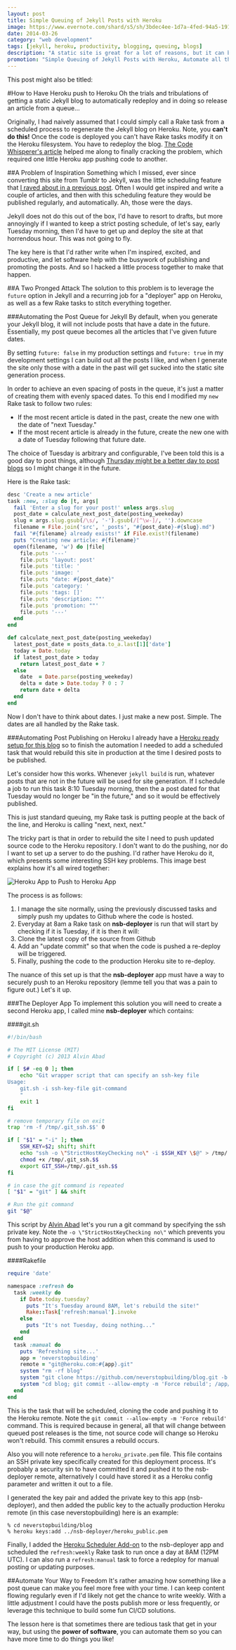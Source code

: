 ```yaml
---
layout: post
title: Simple Queuing of Jekyll Posts with Heroku
image: https://www.evernote.com/shard/s5/sh/3bdec4ee-1d7a-4fed-94a5-19123a7cfaad/7c00b8639fac8fe524fa83cfe1234c5a/deep/0/Oslo_queue_ww2.jpg-\(4568-3256\).png
date: 2014-03-26
category: "web development"
tags: [jekyll, heroku, productivity, blogging, queuing, blogs]
description: "A static site is great for a lot of reasons, but it can be a pain if you want to write up a bunch of posts and have them trickle out into the internet. Here is how I automated the process for Jekyll on Heroku."
promotion: "Simple Queuing of Jekyll Posts with Heroku, Automate all the things! #jekyll #heroku"
---
```


This post might also be titled:

#How to Have Heroku push to Heroku
Oh the trials and tribulations of getting a static Jekyll blog to automatically redeploy and in doing so release an article from a queue...

Originally, I had naively assumed that I could simply call a Rake task from a scheduled process to regenerate the Jekyll blog on Heroku. Note, you **can't do this!** Once the code is deployed you can't have Rake tasks modify it on the Heroku filesystem. You have to redeploy the blog. [The Code Whisperer's article](http://blog.thecodewhisperer.com/2012/12/06/publish-posts-later-with-jekyll-slash-octopress/) helped me along to finally cracking the problem, which required one little Heroku app pushing code to another.

##A Problem of Inspiration
Something which I missed, ever since converting this site from Tumblr to Jekyll, was the little scheduling feature that [I raved about in a previous post]({{site.url}}/how-to-promote-and-publish-your-blog-with-tumblr). Often I would get inspired and write a couple of articles, and then with this scheduling feature they would be published regularly, and automatically. Ah, those were the days.

Jekyll does not do this out of the box, I'd have to resort to drafts, but more annoyingly if I wanted to keep a strict posting schedule, of let's say, early Tuesday morning, then I'd have to get up and deploy the site at that horrendous hour. This was not going to fly.

The key here is that I'd rather write when I'm inspired, excited, and productive, and let software help with the busywork of publishing and promoting the posts. And so I hacked a little process together to make that happen.

##A Two Pronged Attack
The solution to this problem is to leverage the `future` option in Jekyll and a recurring job for a "deployer" app on Heroku, as well as a few Rake tasks to stitch everything together.

###Automating the Post Queue for Jekyll
By default, when you generate your Jekyll blog, it will not include posts that have a date in the future. Essentially, my post queue becomes all the articles that I've given future dates.

By setting `future: false` in my production settings and `future: true` in my development settings I can build out all the posts I like, and when I generate the site only those with a date in the past will get sucked into the static site generation process.

In order to achieve an even spacing of posts in the queue, it's just a matter of creating them with evenly spaced dates. To this end I modified my `new` Rake task to follow two rules:

- If the most recent article is dated in the past, create the new one with the date of "next Tuesday."
- If the most recent article is already in the future, create the new one with a date of Tuesday following that future date.

The choice of Tuesday is arbitrary and configurable, I've been told this is a good day to post things, although [Thursday might be a better day to post blogs](http://www.huffingtonpost.com/belle-beth-cooper/a-scientific-guide-to-pos_b_4262571.html) so I might change it in the future.

Here is the Rake task:

```ruby
desc 'Create a new article'
task :new, :slug do |t, args|
  fail 'Enter a slug for your post!' unless args.slug
  post_date = calculate_next_post_date(posting_weekeday)
  slug = args.slug.gsub(/\s/, '-').gsub(/[^\w-]/, '').downcase
  filename = File.join('src', '_posts', "#{post_date}-#{slug}.md")
  fail "#{filename} already exists!" if File.exist?(filename)
  puts "Creating new article: #{filename}"
  open(filename, 'w') do |file|
    file.puts '---'
    file.puts 'layout: post'
    file.puts 'title: '
    file.puts 'image: '
    file.puts "date: #{post_date}"
    file.puts 'category: '
    file.puts 'tags: []'
    file.puts 'description: ""'
    file.puts 'promotion: ""'
    file.puts '---'
  end
end

def calculate_next_post_date(posting_weekeday)
  latest_post_date = posts_data.to_a.last[1]['date']
  today = Date.today
  if latest_post_date > today
    return latest_post_date + 7
  else
    date  = Date.parse(posting_weekeday)
    delta = date > Date.today ? 0 : 7
    return date + delta
  end
end
```

Now I don't have to think about dates. I just make a new post. Simple. The dates are all handled by the Rake task.

###Automating Post Publishing on Heroku
I already have a [Heroku ready setup for this blog]({{site.url}}/jekyll-slim-compass-blog) so to finish the automation I needed to add a scheduled task that would rebuild this site in production at the time I desired posts to be published.

Let's consider how this works. Whenever `jekyll build` is run, whatever posts that are not in the future will be used for site generation. If I schedule a job to run this task 8:10 Tuesday morning, then the a post dated for that Tuesday would no longer be "in the future," and so it would be effectively published.

This is just standard queuing, my Rake task is putting people at the back of the line, and Heroku is calling "next, next, next."

The tricky part is that in order to rebuild the site I need to push updated source code to the Heroku repository. I don't want to do the pushing, nor do I want to set up a server to do the pushing. I'd rather have Heroku do it, which presents some interesting SSH key problems. This image best explains how it's all wired together:

![Heroku App to Push to Heroku App](https://www.evernote.com/shard/s5/sh/392faf47-b0b5-4e8f-bf92-2a19d7444a64/d06da60465fff6fcc696941072d5f913/deep/0/Untitled.png)

The process is as follows:

1. I manage the site normally, using the previously discussed tasks and simply push my updates to Github where the code is hosted.
2. Everyday at 8am a Rake task on **nsb-deployer** is run that will start by checking if it is Tuesday, if it is then it will:
3. Clone the latest copy of the source from Github
4. Add an "update commit" so that when the code is pushed a re-deploy will be triggered.
5. Finally, pushing the code to the production Heroku site to re-deploy.

The nuance of this set up is that the **nsb-deployer** app must have a way to securely push to an Heroku repository (lemme tell you that was a pain to figure out.) Let's it up.

###The Deployer App
To implement this solution you will need to create a second Heroku app, I called mine **nsb-deployer** which contains:

####git.sh

```bash
#!/bin/bash

# The MIT License (MIT)
# Copyright (c) 2013 Alvin Abad

if [ $# -eq 0 ]; then
    echo "Git wrapper script that can specify an ssh-key file
Usage:
    git.sh -i ssh-key-file git-command
    "
    exit 1
fi

# remove temporary file on exit
trap 'rm -f /tmp/.git_ssh.$$' 0

if [ "$1" = "-i" ]; then
    SSH_KEY=$2; shift; shift
    echo "ssh -o \"StrictHostKeyChecking no\" -i $SSH_KEY \$@" > /tmp/.git_ssh.$$
    chmod +x /tmp/.git_ssh.$$
    export GIT_SSH=/tmp/.git_ssh.$$
fi

# in case the git command is repeated
[ "$1" = "git" ] && shift

# Run the git command
git "$@"
```

This script by [Alvin Abad](http://alvinabad.wordpress.com/2013/03/23/how-to-specify-an-ssh-key-file-with-the-git-command/) let's you run a git command by specifying the ssh private key. Note the `-o \"StrictHostKeyChecking no\"` which prevents you from having to approve the host addition when this command is used to push to your production Heroku app.

####Rakefile

```ruby
require 'date'

namespace :refresh do
  task :weekly do
    if Date.today.tuesday?
      puts "It's Tuesday around 8AM, let's rebuild the site!"
      Rake::Task['refresh:manual'].invoke
    else
      puts "It's not Tuesday, doing nothing..."
    end
  end
  task :manual do
    puts 'Refreshing site...'
    app = 'neverstopbuilding'
    remote = "git@heroku.com:#{app}.git"
    system "rm -rf blog"
    system "git clone https://github.com/neverstopbuilding/blog.git -b master "
    system "cd blog; git commit --allow-empty -m 'Force rebuild'; /app/git.sh -i /app/heroku_private.pem git push #{remote} master --force"
  end
end
```

This is the task that will be scheduled, cloning the code and pushing it to the Heroku remote. Note the `git commit --allow-empty -m 'Force rebuild'` command. This is required because in general, all that will change between queued post releases is the time, not source code will change so Heroku won't rebuild. This commit ensures a rebuild occurs.

Also you will note reference to a `heroku_private.pem` file. This file contains an SSH private key specifically created for this deployment process. It's probably a security sin to have committed it and pushed it to the nsb-deployer remote, alternatively I could have stored it as a Heroku config parameter and written it out to a file.

I generated the key pair and added the private key to this app (nsb-deployer), and then added the public key to the actually production Heroku remote (in this case neverstopbuilding) here is an example:

    % cd neverstopbuilding/blog
    % heroku keys:add ../nsb-deployer/heroku_public.pem

Finally, I added the [Heroku Scheduler Add-on](https://devcenter.heroku.com/articles/scheduler) to the nsb-deployer app and scheduled the `refresh:weekly` Rake task to run once a day at 8AM (12PM UTC). I can also run a `refresh:manual` task to force a redeploy for manual posting or updating purposes.

##Automate Your Way to Freedom
It's rather amazing how something like a post queue can make you feel more free with your time. I can keep content flowing regularly even if I'd likely not get the chance to write weekly. With a little adjustment I could have the posts publish more or less frequently, or leverage this technique to build some fun CI/CD solutions.

The lesson here is that sometimes there are tedious task that get in your way, but using the **power of software**, you can automate them so you can have more time to do things you like!
